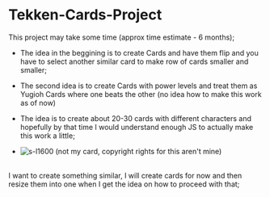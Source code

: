 # Tekken-Cards-Project

This project may take some time (approx time estimate - 6 months);
- The idea in the beggining is to create Cards and have them flip and you have to select another similar card to make row of cards smaller and smaller;
- The second idea is to create Cards with power levels and treat them as Yugioh Cards where one beats the other (no idea how to make this work as of now)
- The idea is to create about 20-30 cards with different characters and hopefully by that time I would understand enough JS to actually make this work a little;

- ![s-l1600](https://github.com/Danielfww/Tekken-Cards-Project/assets/158219974/35482a4b-477c-4c18-8265-84719d71ea17)
(not my card, copyright rights for this aren't mine)
<br>
I want to create something similar, I will create cards for now and then resize them into one when I get the idea on how to proceed with that;

